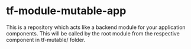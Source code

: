 # tf-module-mutable-app

This is a repository which acts like a backend module for your application components. This will be called by the root module from the respective component in tf-mutable/ folder.